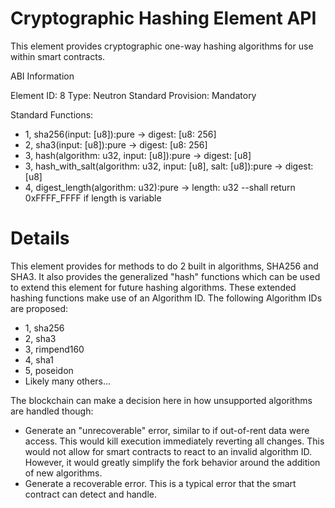 # Cryptographic Hashing Element API

This element provides cryptographic one-way hashing algorithms for use within smart contracts.

ABI Information

Element ID: 8
Type: Neutron Standard
Provision: Mandatory 

Standard Functions:

* 1, sha256(input: [u8]):pure -> digest: [u8: 256]
* 2, sha3(input: [u8]):pure -> digest: [u8: 256]
* 3, hash(algorithm: u32, input: [u8]):pure -> digest: [u8]
* 3, hash_with_salt(algorithm: u32, input: [u8], salt: [u8]):pure -> digest: [u8] 
* 4, digest_length(algorithm: u32):pure -> length: u32 --shall return 0xFFFF_FFFF if length is variable

# Details

This element provides for methods to do 2 built in algorithms, SHA256 and SHA3. It also provides the generalized "hash" functions which can be used to extend this element for future hashing algorithms. These extended hashing functions make use of an Algorithm ID. The following Algorithm IDs are proposed:

* 1, sha256
* 2, sha3
* 3, rimpend160
* 4, sha1
* 5, poseidon
* Likely many others...

The blockchain can make a decision here in how unsupported algorithms are handled though:

* Generate an "unrecoverable" error, similar to if out-of-rent data were access. This would kill execution immediately reverting all changes. This would not allow for smart contracts to react to an invalid algorithm ID. However, it would greatly simplify the fork behavior around the addition of new algorithms. 
* Generate a recoverable error. This is a typical error that the smart contract can detect and handle. 




